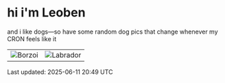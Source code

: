 # hi i'm Leoben

and i like dogs—so have some random dog pics that change whenever my CRON feels like it

|  |  |
|--------|----------|
| ![Borzoi](https://random-dog-vercel.vercel.app/api/random-borzoi?v=1749674945) | ![Labrador](https://random-dog-vercel.vercel.app/api/random-labrador?v=1749674945) |

Last updated: 2025-06-11 20:49 UTC
